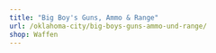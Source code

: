 ```yaml
---
title: "Big Boy's Guns, Ammo & Range"
url: /oklahoma-city/big-boys-guns-ammo-und-range/
shop: Waffen
---
```

